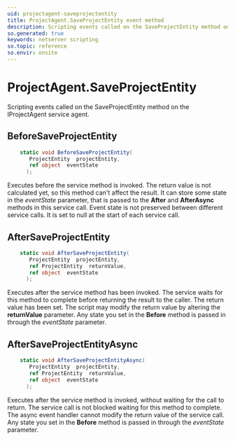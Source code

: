 ```yaml
---
uid: projectagent-saveprojectentity
title: ProjectAgent.SaveProjectEntity event method
description: Scripting events called on the SaveProjectEntity method on the ProjectAgent service agent.
so.generated: true
keywords: netserver scripting
so.topic: reference
so.envir: onsite
---
```

# ProjectAgent.SaveProjectEntity

Scripting events called on the <see cref='M:IProjectAgent.SaveProjectEntity'>SaveProjectEntity</see> method on the <see cref='IProjectAgent'>IProjectAgent</see>  service agent.

## BeforeSaveProjectEntity
```cs
    static void BeforeSaveProjectEntity(
       ProjectEntity  projectEntity,
       ref object  eventState
      );
```
Executes before the service method is invoked.
The return value is not calculated yet, so this method can't affect the result.
It can store some state in the *eventState* parameter, that is passed to the **After** and **AfterAsync** methods in this service call.
Event state is not preserved between different service calls. It is set to null at the start of each service call.
## AfterSaveProjectEntity
```cs
    static void AfterSaveProjectEntity(
       ProjectEntity  projectEntity,
       ref ProjectEntity  returnValue,
       ref object  eventState
      );
```
Executes after the service method has been invoked. The service waits for this method to complete before returning the result to the caller.
The return value has been set. The script may modify the return value by altering the **returnValue** parameter.
Any state you set in the **Before** method is passed in through the *eventState* parameter.
## AfterSaveProjectEntityAsync
```cs
    static void AfterSaveProjectEntityAsync(
       ProjectEntity  projectEntity,
       ref ProjectEntity  returnValue,
       ref object  eventState
      );
```
Executes after the service method is invoked, without waiting for the call to return.
The service call is not blocked waiting for this method to complete.
The async event handler cannot modify the return value of the service call.
Any state you set in the **Before** method is passed in through the *eventState* parameter.

